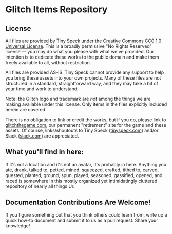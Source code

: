 # Glitch Items Repository #

## License ##

All files are provided by Tiny Speck under the 
<a href="http://creativecommons.org/publicdomain/zero/1.0/legalcode">Creative
Commons CC0 1.0 Universal License</a>. This is a broadly permissive "No Rights 
Reserved" license — you may do what you please with what we've provided. Our 
intention is to dedicate these works to the public domain and make them freely 
available to all, without restriction.

All files are provided AS-IS. Tiny Speck cannot provide any support to help you 
bring these assets into your own projects. Many of these files are not 
structured in a standard, straightforward way, and they may take a bit of 
your time and work to understand.

Note: the Glitch logo and trademark are *not* among the things we are making 
available under this license. Only items in the files explicitly included 
herein are covered.

There is no obligation to link or credit the works, but if you do, please link 
to <a href="http://glitchthegame.com">glitchthegame.com</a>, our permanent 
"retirement" site for the game and these assets. Of course, links/shoutouts to 
Tiny Speck (<a href="http://tinyspeck.com">tinyspeck.com</a>) and/or Slack 
(<a href="http://slack.com">slack.com</a>) are appreciated.

## What you'll find in here: ##

If it's not a location and it's not an avatar, it's probably in here. Anything
you ate, drank, talked to, petted, mined, squeezed, crafted, tithed to, carved,
quested, planted, ground, spun, played, seasoned, gassified, opened, and raced
is somewhere in this mostly organized yet intimidatingly cluttered repository of nearly all things Ur.

## Documentation Contributions Are Welcome! ##

If you figure something out that you think others could learn from, write up a 
quick how-to document and submit it to us as a pull request. Share your 
knowledge!
